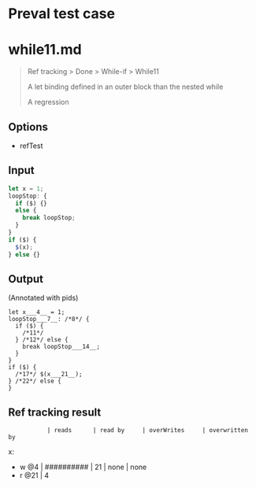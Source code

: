 # Preval test case

# while11.md

> Ref tracking > Done > While-if > While11
>
> A let binding defined in an outer block than the nested while
> 
> A regression

## Options

- refTest

## Input

`````js filename=intro
let x = 1;
loopStop: {
  if ($) {}
  else {
    break loopStop;
  }
}
if ($) {
  $(x);
} else {}
`````


## Output

(Annotated with pids)

`````filename=intro
let x___4__ = 1;
loopStop___7__: /*8*/ {
  if ($) {
    /*11*/
  } /*12*/ else {
    break loopStop___14__;
  }
}
if ($) {
  /*17*/ $(x___21__);
} /*22*/ else {
}
`````


## Ref tracking result


               | reads      | read by     | overWrites     | overwritten by
x:
  - w @4       | ########## | 21          | none           | none
  - r @21      | 4
